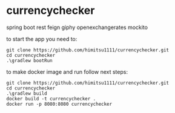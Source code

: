 # currencychecker
spring boot rest feign giphy openexchangerates mockito

to start the app you need to:
```
git clone https://github.com/himitsu1111/currencychecker.git
cd currencychecker
.\gradlew bootRun
```

to make docker image and run follow next steps: 
```
git clone https://github.com/himitsu1111/currencychecker.git
cd currencychecker
.\gradlew build
docker build -t currencychecker .
docker run -p 8080:8080 currencychecker
```
